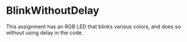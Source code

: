 # BlinkWithoutDelay
This assignment has an RGB LED that blinks various colors, and does so without using delay in the code.
